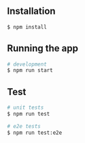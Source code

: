 
## Installation

```bash
$ npm install
```

## Running the app

```bash
# development
$ npm run start
```

## Test

```bash
# unit tests
$ npm run test

# e2e tests
$ npm run test:e2e
```
